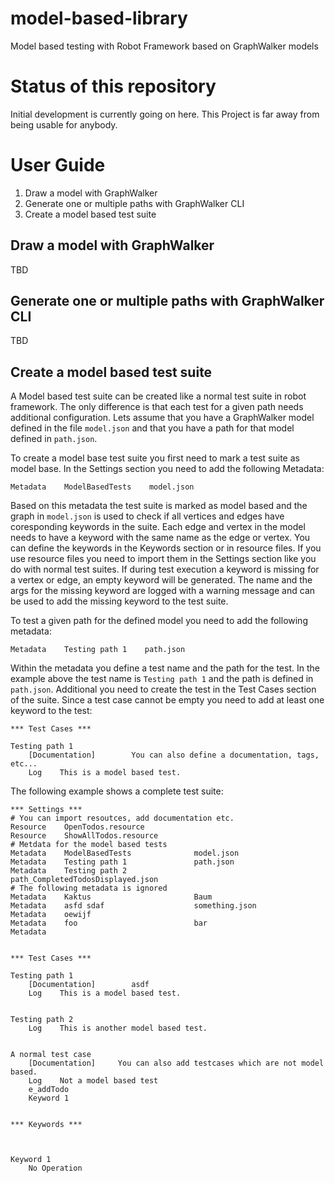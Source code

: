 # model-based-library
Model based testing with Robot Framework based on GraphWalker models

# Status of this repository

Initial development is currently going on here. This Project is far away from being usable for anybody.

# User Guide

1. Draw a model with GraphWalker
1. Generate one or multiple paths with GraphWalker CLI
1. Create a model based test suite

## Draw a model with GraphWalker

TBD

## Generate one or multiple paths with GraphWalker CLI

TBD

## Create a model based test suite

A Model based test suite can be created like a normal test suite in robot framework. The only difference is that each test for a given path needs 
additional configuration. Lets assume that you have a GraphWalker model
defined in the file `model.json` and that you have a path for that model
defined in `path.json`.

To create a model base test suite you first need to mark a test suite as
model base. In the Settings section you need to add the following Metadata:

```
Metadata    ModelBasedTests    model.json
```

Based on this metadata the test suite is marked as model based and the
graph in `model.json` is used to check if all vertices and edges have
coresponding keywords in the suite. Each edge and vertex in the model
needs to have a keyword with the same name as the edge or vertex. You 
can define the keywords in the Keywords section or in resource files.
If you use resource files you need to import them in the Settings section
like you do with normal test suites. If during test execution a keyword is
missing for a vertex or edge, an empty keyword will be generated. The name
and the args for the missing keyword are logged with a warning message and
can be used to add the missing keyword to the test suite.

To test a given path for the defined model you need to add the following
metadata:

```
Metadata    Testing path 1    path.json
```

Within the metadata you define a test name and the path for the test. In the example above the test name is `Testing path 1` and the path is defined in `path.json`. Additional you need to create the test in the Test Cases section of the suite. Since a test case cannot be empty you need to add at least one keyword to the test:

```
*** Test Cases ***

Testing path 1
    [Documentation]        You can also define a documentation, tags, etc...
    Log    This is a model based test.
```

The following example shows a complete test suite:

```
*** Settings ***
# You can import resoutces, add documentation etc.
Resource    OpenTodos.resource
Resource    ShowAllTodos.resource
# Metdata for the model based tests
Metadata    ModelBasedTests              model.json
Metadata    Testing path 1               path.json
Metadata    Testing path 2               path_CompletedTodosDisplayed.json
# The following metadata is ignored
Metadata    Kaktus                       Baum
Metadata    asfd sdaf                    something.json
Metadata    oewijf
Metadata    foo                          bar
Metadata


*** Test Cases ***

Testing path 1
    [Documentation]        asdf
    Log    This is a model based test.


Testing path 2
    Log    This is another model based test.


A normal test case
    [Documentation]     You can also add testcases which are not model based.
    Log    Not a model based test
    e_addTodo
    Keyword 1


*** Keywords ***



Keyword 1
    No Operation
```